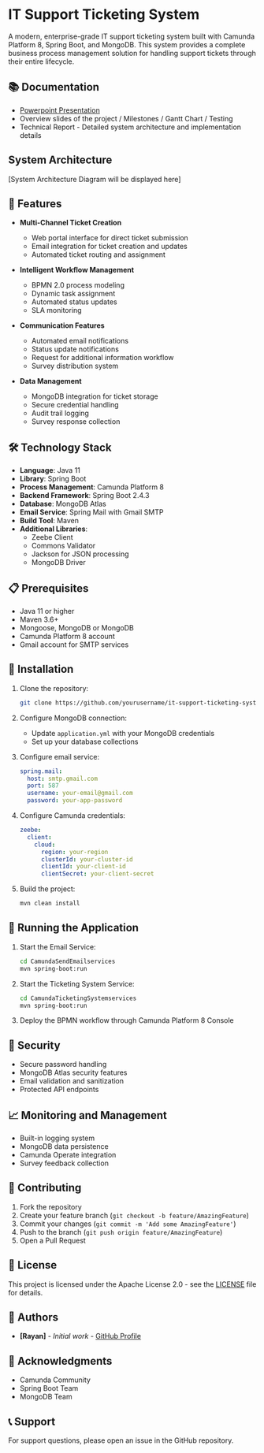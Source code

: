 # IT Support Ticketing System

A modern, enterprise-grade IT support ticketing system built with Camunda Platform 8, Spring Boot, and MongoDB. This system provides a complete business process management solution for handling support tickets through their entire lifecycle.

## 📚 Documentation

- [Powerpoint Presentation](https://github.com/RyanL2004/Camunda-IT-Support-Ticketing-System/blob/main/Software%20Dev%20presentationslidesTT.pptx) </br>
- Overview slides of the project / Milestones / Gantt Chart / Testing </br>
- Technical Report - Detailed system architecture and implementation details



## System Architecture

[System Architecture Diagram will be displayed here]


## 🚀 Features

- **Multi-Channel Ticket Creation**
  - Web portal interface for direct ticket submission
  - Email integration for ticket creation and updates
  - Automated ticket routing and assignment

- **Intelligent Workflow Management**
  - BPMN 2.0 process modeling
  - Dynamic task assignment
  - Automated status updates
  - SLA monitoring

- **Communication Features**
  - Automated email notifications
  - Status update notifications
  - Request for additional information workflow
  - Survey distribution system

- **Data Management**
  - MongoDB integration for ticket storage
  - Secure credential handling
  - Audit trail logging
  - Survey response collection

## 🛠️ Technology Stack
- **Language**: Java 11
- **Library**: Spring Boot
- **Process Management**: Camunda Platform 8
- **Backend Framework**: Spring Boot 2.4.3
- **Database**: MongoDB Atlas
- **Email Service**: Spring Mail with Gmail SMTP
- **Build Tool**: Maven
- **Additional Libraries**:
  - Zeebe Client
  - Commons Validator
  - Jackson for JSON processing
  - MongoDB Driver

## 📋 Prerequisites

- Java 11 or higher
- Maven 3.6+
- Mongoose, MongoDB or MongoDB 
- Camunda Platform 8 account
- Gmail account for SMTP services

## 🔧 Installation

1. Clone the repository:
   ```bash
   git clone https://github.com/yourusername/it-support-ticketing-system.git
   ```

2. Configure MongoDB connection:
   - Update `application.yml` with your MongoDB credentials
   - Set up your database collections

3. Configure email service:
   ```yaml
   spring.mail:
     host: smtp.gmail.com
     port: 587
     username: your-email@gmail.com
     password: your-app-password
   ```

4. Configure Camunda credentials:
   ```yaml
   zeebe:
     client:
       cloud:
         region: your-region
         clusterId: your-cluster-id
         clientId: your-client-id
         clientSecret: your-client-secret
   ```

5. Build the project:
   ```bash
   mvn clean install
   ```

## 🚀 Running the Application

1. Start the Email Service:
   ```bash
   cd CamundaSendEmailservices
   mvn spring-boot:run
   ```

2. Start the Ticketing System Service:
   ```bash
   cd CamundaTicketingSystemservices
   mvn spring-boot:run
   ```

3. Deploy the BPMN workflow through Camunda Platform 8 Console

## 🔐 Security

- Secure password handling
- MongoDB Atlas security features
- Email validation and sanitization
- Protected API endpoints

## 📈 Monitoring and Management

- Built-in logging system
- MongoDB data persistence
- Camunda Operate integration
- Survey feedback collection

## 🤝 Contributing

1. Fork the repository
2. Create your feature branch (`git checkout -b feature/AmazingFeature`)
3. Commit your changes (`git commit -m 'Add some AmazingFeature'`)
4. Push to the branch (`git push origin feature/AmazingFeature`)
5. Open a Pull Request

## 📄 License

This project is licensed under the Apache License 2.0 - see the [LICENSE](LICENSE) file for details.

## 👥 Authors

- **[Rayan]** - *Initial work* - [GitHub Profile](https://github.com/RyanL2004)

## 🙏 Acknowledgments

- Camunda Community
- Spring Boot Team
- MongoDB Team

## 📞 Support

For support questions, please open an issue in the GitHub repository.
